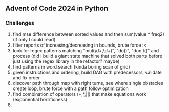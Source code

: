 ## Advent of Code 2024 in Python

### Challenges
1. find mse difference between sorted values and then sum(value * freq2) (if only I could read)
2. filter reports of increasing/decreasing in bounds, brute force :<
3. look for regex patterns matching "mul\(\d+,\d+\)", "do\(\)", "don't\(\)" and process (did i build a giant state machine that solved both parts before just using the regex library in the refactor? maybe)
4. find patterns in word search (kinda boring scan of grid)
5. given instructions and ordering, build DAG with predecessors, validate and fix order
6. discover path through map with right turns, see where single obstacles create loop, brute force with a path follow optimization
7. find combination of operators (+,*,||) that make equations work (exponential horrificness)
8. 
